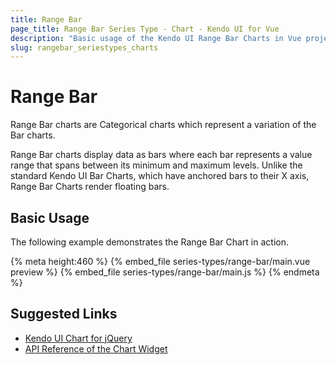 ```yaml
---
title: Range Bar
page_title: Range Bar Series Type - Chart - Kendo UI for Vue
description: "Basic usage of the Kendo UI Range Bar Charts in Vue projects."
slug: rangebar_seriestypes_charts
---
```


# Range Bar

Range Bar charts are Categorical charts which represent a variation of the Bar charts.

Range Bar charts display data as bars where each bar represents a value range that spans between its minimum and maximum levels. Unlike the standard Kendo UI Bar Charts, which have anchored bars to their X axis, Range Bar Charts render floating bars.

## Basic Usage

The following example demonstrates the Range Bar Chart in action.

{% meta height:460 %}
{% embed_file series-types/range-bar/main.vue preview %}
{% embed_file series-types/range-bar/main.js %}
{% endmeta %}

## Suggested Links

* [Kendo UI Chart for jQuery](https://docs.telerik.com/kendo-ui/controls/charts/overview)
* [API Reference of the Chart Widget](https://docs.telerik.com/kendo-ui/api/javascript/dataviz/ui/chart)
